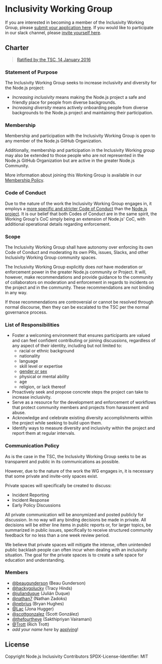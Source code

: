 # Inclusivity Working Group

If you are interested in becoming a member of the Inclusivity Working Group,
please [submit your application here](https://nebrius.typeform.com/to/dsvEs5).
If you would like to participate in our slack channel, please
[invite yourself here](http://node-inclusivity.nebri.us/).

## Charter
> [Ratified by the TSC, 14 January 2016](https://github.com/nodejs/TSC/pull/29#issuecomment-171771185)

### Statement of Purpose

The Inclusivity Working Group seeks to increase inclusivity and diversity
for the Node.js project:
  - *Increasing inclusivity* means making the Node.js project a safe and
    friendly place for people from diverse backgrounds.
  - *Increasing diversity* means actively onboarding people from diverse
    backgrounds to the Node.js project and maintaining their participation.

### Membership

Membership and participation with the Inclusivity Working Group is open
to any member of the Node.js GitHub Organization.

Additionally, membership and participation in the Inclusivity
Working group may also be extended to those people who are not represented
in the Node.js GitHub Organization but are active in the greater Node.js
Community.

More information about joining this Working Group is available in our
[Membership Policy][1].

### Code of Conduct

Due to the nature of the work the Inclusivity Working Group engages in,
it employs a [more specific and stricter Code of Conduct][2] than the
[Node.js project][4]. It is our belief that both Codes of Conduct are in
the same spirit, the Working Group's CoC simply being an extension of
Node.js' CoC, with additional operational details regarding enforcement.

### Scope

The Inclusivity Working Group shall have autonomy over enforcing its own
Code of Conduct and moderating its own PRs, issues, Slacks, and other
Inclusivity Working Group community spaces.

The Inclusivity Working Group explicitly does *not* have moderation or
enforcement power in the greater Node.js community or Project. It will,
however, make recommendations and provide guidance to the community
of collaborators on moderation and enforcement in
regards to incidents on the project and in the community. These
recommendations are not binding in any way.

If those recommendations are controversial or cannot be resolved through
normal discourse, then they can be escalated to the TSC per the normal
governance process.

### List of Responsibilities

* Foster a welcoming environment that ensures participants are valued and can
feel confident contributing or joining discussions, regardless of any aspect of
their identity, including but not limited to:
  - racial or ethnic background
  - nationality
  - language
  - skill level or expertise
  - [gender or sex][3]
  - physical or mental ability
  - age
  - religion, or lack thereof
* Proactively seek and propose concrete steps the project can take to increase
inclusivity.
* Serve as a resource for the development and enforcement of workflows that
protect community members and projects from harassment and abuse.
* Acknowledge and celebrate existing diversity accomplishments within the
project while seeking to build upon them.
* Identify ways to measure diversity and inclusivity within the project and
report them at regular intervals.

### Communication Policy

As is the case in the TSC, the Inclusivity Working Group seeks to be as
transparent and public in its communications as possible.

However, due to the nature of the work the WG engages in, it is necessary
that some private and invite-only spaces exist.

Private spaces will specifically be created to discuss:
- Incident Reporting
- Incident Response
- Early Policy Discussions

All private communication will be anonymized and posted publicly for discussion.
In no way will any binding decisions be made in private. All decisions will be
either line items in public reports or, for larger topics, be summarized in public
issues, specifically to receive structured community feedback for no less than a
one week review period.

We believe that private spaces will mitigate the intense, often unintended public
backlash people can often incur when dealing with an inclusivity situation. The
goal for the private spaces is to create a safe space for education and understanding.

### Members

* [@beaugunderson](https://github.com/beaugunderson) (Beau Gunderson)
* [@hackygolucky](https://github.com/hackygolucky) (Tracy Hinds)
* [@julianduque](https://github.com/julianduque) (Julián Duque)
* [@nathan7](https://github.com/nathan7) (Nathan Zadoks)
* [@nebrius](https://github.com/nebrius) (Bryan Hughes)
* [@Lac](https://github.com/Lac) (Jona Hugger)
* [@scottgonzalez](https://github.com/scottgonzalez/) (Scott González)
* [@thefourtheye](https://github.com/thefourtheye) (Sakthipriyan Vairamani)
* [@Trott](https://github.com/Trott) (Rich Trott)
* *add your name here* by [applying](docs/admissions-policy.md)!

[1]: https://github.com/nodejs/inclusivity/blob/master/docs/admissions-policy.md
[2]: https://github.com/nodejs/inclusivity/blob/master/CODE_OF_CONDUCT.md
[3]: http://www.glaad.org/reference/transgender
[4]: https://github.com/nodejs/node/blob/master/CODE_OF_CONDUCT.md

## License

Copyright Node.js Inclusivity Contributors
SPDX-License-Identifier: MIT
